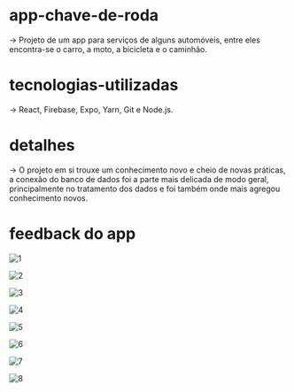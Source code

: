 # app-chave-de-roda

-> Projeto de um app para serviços de alguns automóveis, entre eles encontra-se o carro, a moto, a bicicleta e o caminhão.

# tecnologias-utilizadas
-> React, Firebase, Expo, Yarn, Git e Node.js.

# detalhes
-> O projeto em si trouxe um conhecimento novo e cheio de novas práticas, a conexão do banco de dados foi a parte mais delicada de modo geral, principalmente no tratamento dos dados e foi também onde mais agregou conhecimento novos.

# feedback do app

![1](https://user-images.githubusercontent.com/95496736/203823160-778ab6e2-28ce-467f-a2c6-f1a5a1eb82fe.png)

![2](https://user-images.githubusercontent.com/95496736/203823245-8edab61c-5e6e-40c6-baef-7147dc16abe7.png)

![3](https://user-images.githubusercontent.com/95496736/203823349-a3ebd51f-e8f6-42f8-b3ff-4e5ee0541717.png)

![4](https://user-images.githubusercontent.com/95496736/203823385-695431b5-35ab-4085-92d9-b6e8b9438817.png)

![5](https://user-images.githubusercontent.com/95496736/203823451-b5512483-62f4-4520-ae17-b79098606b76.png)

![6](https://user-images.githubusercontent.com/95496736/203823483-754f8c83-193c-472e-8457-453453c86e08.png)

![7](https://user-images.githubusercontent.com/95496736/203823515-4b9e6bee-b9d0-4191-a0bb-f31f7349ba12.png)

![8](https://user-images.githubusercontent.com/95496736/203823545-6b2fa95c-f011-4bdf-a66f-4bbe074ac649.png)

